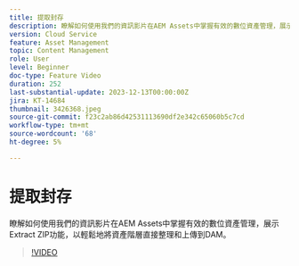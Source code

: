 ```yaml
---
title: 提取封存
description: 瞭解如何使用我們的資訊影片在AEM Assets中掌握有效的數位資產管理，展示Extract ZIP功能，以輕鬆地將資產階層直接整理和上傳到DAM。
version: Cloud Service
feature: Asset Management
topic: Content Management
role: User
level: Beginner
doc-type: Feature Video
duration: 252
last-substantial-update: 2023-12-13T00:00:00Z
jira: KT-14684
thumbnail: 3426368.jpeg
source-git-commit: f23c2ab86d42531113690df2e342c65060b5c7cd
workflow-type: tm+mt
source-wordcount: '68'
ht-degree: 5%

---
```



# 提取封存

瞭解如何使用我們的資訊影片在AEM Assets中掌握有效的數位資產管理，展示Extract ZIP功能，以輕鬆地將資產階層直接整理和上傳到DAM。

>[!VIDEO](https://video.tv.adobe.com/v/3426368/?learn=on)
